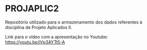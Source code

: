 # PROJAPLIC2

Repositório utilizado para o armazenamento dos dados referentes à disciplina de Projeto Aplicados II.

Link para o vídeo com a apresentação no Youtube: https://youtu.be/iVp3AYTt5-A
